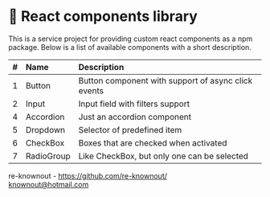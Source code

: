 # 🧱 React components library

This is a service project for providing custom react components as a npm package. Below is a list of available
components with a short description.

|   # | Name       | Description                                                 |
|----:|:-----------|:------------------------------------------------------------|
|   1 | Button     | Button component with support of async click events         |
|   2 | Input      | Input field with filters support                            |
|   4 | Accordion  | Just an accordion component                                 |
|   5 | Dropdown   | Selector of predefined item                                 |
|   6 | CheckBox   | Boxes that are checked when activated                       |
|   7 | RadioGroup | Like CheckBox, but only one can be selected                 |

re-knownout - https://github.com/re-knownout/
<br>knownout@hotmail.com
